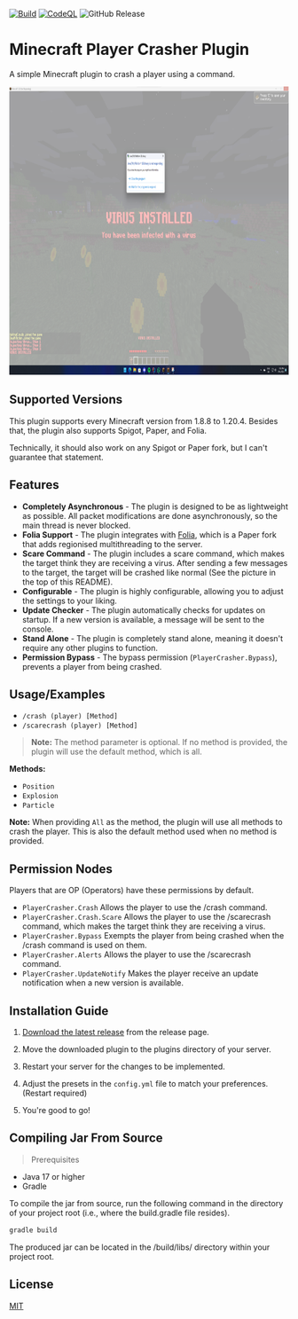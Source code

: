 [![Build](https://github.com/Bram1903/MinecraftPlayerCrasher/actions/workflows/gradle.yml/badge.svg)](https://github.com/Bram1903/MinecraftPlayerCrasher/actions/workflows/gradle.yml)
[![CodeQL](https://github.com/Bram1903/MinecraftPlayerCrasher/actions/workflows/codeql.yml/badge.svg)](https://github.com/Bram1903/MinecraftPlayerCrasher/actions/workflows/codeql.yml)
![GitHub Release](https://img.shields.io/github/release/Bram1903/MinecraftPlayerCrasher.svg)
# Minecraft Player Crasher Plugin

A simple Minecraft plugin to crash a player using a command.

<img src="showcase/img.png" alt="alt text" height="520">

## Supported Versions

This plugin supports every Minecraft version from 1.8.8 to 1.20.4.
Besides that, the plugin also supports Spigot, Paper, and Folia.

Technically, it should also work on any Spigot or Paper fork, but I can't guarantee that statement.

## Features

- **Completely Asynchronous** - The plugin is designed to be as lightweight as possible.
  All packet modifications are done asynchronously, so the main thread is never blocked.
- **Folia Support** - The plugin integrates with [Folia](https://papermc.io/software/folia), which is a Paper fork that
  adds regionised multithreading to the server.
- **Scare Command** - The plugin includes a scare command, which makes the target think they are receiving a virus. 
After sending a few messages to the target, the target will be crashed like normal
  (See the picture in the top of this README).
- **Configurable** - The plugin is highly configurable, allowing you to adjust the settings to your liking.
- **Update Checker** - The plugin automatically checks for updates on startup.
  If a new version is available, a message will be sent to the console.
- **Stand Alone** - The plugin is completely stand alone, meaning it doesn't require any other plugins to function.
- **Permission Bypass** - The bypass permission  (`PlayerCrasher.Bypass`), prevents a player from being crashed.

## Usage/Examples

- `/crash (player) [Method]`
- `/scarecrash (player) [Method]`

> **Note:** The method parameter is optional. If no method is provided, the plugin will use the default method, which is all.

**Methods:**

- `Position`
- `Explosion`
- `Particle`

**Note:** When providing `All` as the method, the plugin will use all methods to crash the player. This is also the default method used when no method is provided.

## Permission Nodes

Players that are OP (Operators) have these permissions by default.

- `PlayerCrasher.Crash` Allows the player to use the /crash command.
- `PlayerCrasher.Crash.Scare` Allows the player to use the /scarecrash command, which makes the target think they are
  receiving a virus.
- `PlayerCrasher.Bypass` Exempts the player from being crashed when the /crash command is used on them.
- `PlayerCrasher.Alerts` Allows the player to use the /scarecrash command.
- `PlayerCrasher.UpdateNotify` Makes the player receive an update notification when a new version is available.

## Installation Guide

1. [Download the latest release](https://github.com/Bram1903/MinecraftPlayerCrasher/releases/latest) from the release
   page.

2. Move the downloaded plugin to the plugins directory of your server.

3. Restart your server for the changes to be implemented.

4. Adjust the presets in the `config.yml` file to match your preferences. (Restart required)

5. You're good to go!

## Compiling Jar From Source

> Prerequisites

- Java 17 or higher
- Gradle

To compile the jar from source, run the following command in the directory of your project root (i.e., where the
build.gradle file resides).

```bash
gradle build
```

The produced jar can be located in the /build/libs/ directory within your project root.

## License

[MIT](https://choosealicense.com/licenses/mit/)
